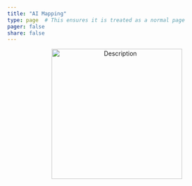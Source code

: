 ```yaml
---
title: "AI Mapping"
type: page  # This ensures it is treated as a normal page
pager: false
share: false
---
```



<p align="center">
  <img src="/media/golf_course_trees.png" alt="Description" width="300">
</p>
